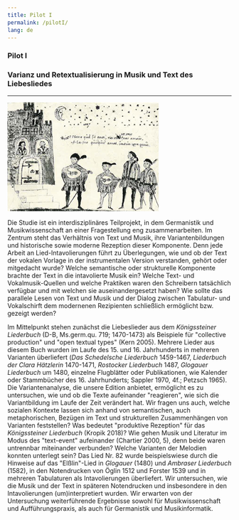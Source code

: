 ```yaml
---
title: Pilot I
permalink: /pilotI/
lang: de
---
```


### Pilot I
### Varianz und Retextualisierung in Musik und Text des Liebesliedes
___
![](/assets/img/Hofieren_Dohna.png "Federzeichnung aus dem verschollenen Stammbuch des Burggrafen Achatius zu Dohna, um 1550 (Bildzitat nach: Walter Salmen Musikleben im 16. Jahrhundert (Musikgeschichte in Bildern III/9), Leipzig 1976, S. 146")

Die Studie ist ein interdisziplinäres Teilprojekt, in dem Germanistik und Musikwissenschaft an einer Fragestellung eng zusammenarbeiten. Im Zentrum steht das Verhältnis von Text und Musik, ihre Variantenbildungen und historische sowie moderne Rezeption dieser Komponente. Denn jede Arbeit an Lied-Intavolierungen führt zu Überlegungen, wie und ob der Text der vokalen Vorlage in der instrumentalen Version verstanden, gehört oder mitgedacht wurde? Welche semantische oder strukturelle Komponente brachte der Text in die intavolierte Musik ein? Welche Text- und Vokalmusik-Quellen und welche Praktiken waren den Schreibern tatsächlich verfügbar und mit welchen sie auseinandergesetzt haben? Wie sollte das parallele Lesen von Text und Musik und der Dialog zwischen Tabulatur- und Vokalschirft dem modernenen Rezipienten schließlich ermöglicht bzw. gezeigt werden? 

Im Mittelpunkt stehen zunächst die Liebeslieder aus dem _Königssteiner Liederbuch_ (D-B, Ms.germ.qu.
719; 1470-1473) als Beispiele für "collective production" und "open textual types" (Kern 2005). Mehrere
Lieder aus diesem Buch wurden im Laufe des 15. und 16. Jahrhunderts in mehreren Varianten überliefert (_Das Schedelsche Liederbuch_ 1459-1467, _Liederbuch der Clara Hätzlerin_ 1470-1471,
_Rostocker Liederbuch_ 1487, _Glogauer Liederbuch_ um 1480, einzelne Flugblätter oder
Publikationen, wie Kalender oder Stammbücher des 16. Jahrhunderts; Sappler 1970,
4f.; Petzsch 1965). Die Variantenanalyse, die unsere Edition anbietet, ermöglicht es zu untersuchen, wie
und ob die Texte aufeinander "reagieren", wie sich die Variantbildung im Laufe der Zeit verändert hat.
Wir fragen uns auch, welche sozialen Kontexte lassen sich anhand von semantischen,
auch metaphorischen, Bezügen im Text und strukturellen Zusammenhängen von Varianten feststellen? Was bedeutet "produktive Rezeption" für das _Königssteiner Liederbuch_ (Kropik 2018)? Wie gehen Musik und Literatur
im Modus des "text-event" aufeinander (Chartier 2000, 5), denn beide waren untrennbar miteinander verbunden? Welche Varianten der Melodien konnten unterlegt sein? Das Lied Nr.
82 wurde beispielswiese durch die Hinweise auf das "Elßlin"-Lied in _Glogauer_ (1480) und _Ambraser
Liederbuch_ (1582), in den Notendrucken von Öglin 1512 und Forster 1539 und in mehreren Tabulaturen als
Intavolierungen überliefert. Wir untersuchen, wie die Musik und der Text in späteren Notendrucken und insbesondere in den Intavolierungen (um)interpretiert wurden. Wir erwarten von der Untersuchung weiterführende Ergebnisse sowohl für Musikwissenschaft und Aufführungspraxis, als auch für Germanistik und Musikinformatik. 

